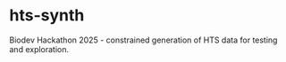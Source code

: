 # hts-synth
Biodev Hackathon 2025 - constrained generation of HTS data for testing and exploration.

